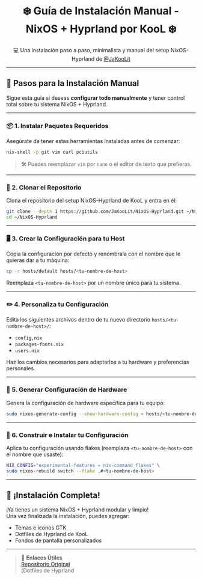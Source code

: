 <div align="center">

# ❄️ Guía de Instalación Manual - NixOS + Hyprland por KooL ❄️

💻 Una instalación paso a paso, minimalista y manual del setup NixOS-Hyprland de [@JaKooLit](https://github.com/JaKooLit)

</div>

---

## 🦽 Pasos para la Instalación Manual

Sigue esta guía si deseas **configurar todo manualmente** y tener control total sobre tu sistema NixOS + Hyprland.

---

### 📦 1. Instalar Paquetes Requeridos

Asegúrate de tener estas herramientas instaladas antes de comenzar:

```bash
nix-shell -p git vim curl pciutils
```

> 🛠️ Puedes reemplazar `vim` por `nano` o el editor de texto que prefieras.

---

### 📁 2. Clonar el Repositorio

Clona el repositorio del setup NixOS-Hyprland de KooL y entra en él:

```bash
git clone --depth 1 https://github.com/JaKooLit/NixOS-Hyprland.git ~/NixOS-Hyprland
cd ~/NixOS-Hyprland
```

---

### 🖥️ 3. Crear la Configuración para tu Host

Copia la configuración por defecto y renómbrala con el nombre que le quieras dar a tu máquina:

```bash
cp -r hosts/default hosts/<tu-nombre-de-host>
```

Reemplaza `<tu-nombre-de-host>` por un nombre único para tu sistema.

---

### ✏️ 4. Personaliza tu Configuración

Edita los siguientes archivos dentro de tu nuevo directorio `hosts/<tu-nombre-de-host>/`:

- `config.nix`
- `packages-fonts.nix`
- `users.nix`

Haz los cambios necesarios para adaptarlos a tu hardware y preferencias personales.

---

### 🧠 5. Generar Configuración de Hardware

Genera la configuración de hardware específica para tu equipo:

```bash
sudo nixos-generate-config --show-hardware-config > hosts/<tu-nombre-de-host>/hardware.nix
```

---

### 🚀 6. Construir e Instalar tu Configuración

Aplica tu configuración usando flakes (reemplaza `<tu-nombre-de-host>` con el nombre que usaste):

```bash
NIX_CONFIG="experimental-features = nix-command flakes" \
sudo nixos-rebuild switch --flake .#<tu-nombre-de-host>
```

---

## 🎉 ¡Instalación Completa!

¡Ya tienes un sistema NixOS + Hyprland modular y limpio!  
Una vez finalizada la instalación, puedes agregar:

- Temas e iconos GTK  
- Dotfiles de Hyprland de KooL  
- Fondos de pantalla personalizados  

---

> 🔗 **Enlaces Útiles**  
> [Repositorio Original](https://github.com/JaKooLit/NixOS-Hyprland)  
> [Dotfiles de Hyprland
